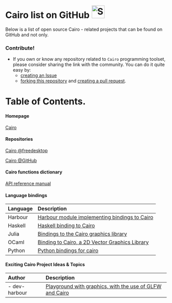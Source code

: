 <!-- Alphabetical layout -->
# Cairo list on GitHub <img src="http://i.imgur.com/Cj4rMrS.gif" height="40" alt="Swimming Octocat" title="Games on GitHub">

Below is a list of open source Cairo - related projects that can be found on GitHub and not only.

### Contribute!

- If you own or know any repository related to `Cairo` programming toolset, please consider sharing the link with the community.
You can do it quite easy by:
   - [creating an Issue](https://github.com/rjopek/cairo-list/issues)
   - [forking this repository](https://docs.github.com/en/github/getting-started-with-github/fork-a-repo) and [creating a pull request](https://docs.github.com/en/github/collaborating-with-issues-and-pull-requests/creating-a-pull-request-from-a-fork).

# Table of Contents.

#### Homepage

[Cairo](https://www.cairographics.org)

#### Repositories

[Cairo @freedesktop](https://gitlab.freedesktop.org/cairo/cairo)

[Cairo @GitHub](https://github.com/freedesktop/cairo)

#### Cairo functions dictionary

[API reference manual](https://www.cairographics.org/manual)

#### Language bindings

| Language | Description |
| :---     | :---        |
| Harbour  | [Harbour module implementing bindings to Cairo](https://github.com/dev-harbour/hb-cairo) |
| Haskell  | [Haskell binding to Cairo](https://github.com/sseefried/hs-cairo) |
| Julia    | [Bindings to the Cairo graphics library](https://github.com/JuliaGraphics/Cairo.jl) |
| OCaml    | [Binding to Cairo, a 2D Vector Graphics Library](https://github.com/Chris00/ocaml-cairo) |
| Python   | [Python bindings for cairo](https://github.com/pygobject/pycairo) |

#### Exciting Cairo Project Ideas & Topics

| Author | Description |
| :---     | :---        |
| - dev-harbour | [Playground with graphics, with the use of GLFW and Cairo](https://github.com/dev-harbour/bluesea) |
